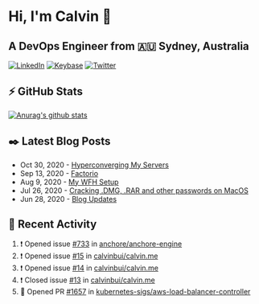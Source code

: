 # Hi, I'm Calvin 🍭
## A DevOps Engineer from 🇦🇺 Sydney, Australia</h3>

[![LinkedIn](https://img.shields.io/badge/-c–bui-0077B5?style=flat-square&labelColor=0077B5&logo=LinkedIn&logoColor=white)](https://www.linkedin.com/in/c-bui/)
[![Keybase](https://img.shields.io/badge/-calvinbui-ff6f21?style=flat-square&labelColor=ff6f21&logo=Keybase&logoColor=white)](https://keybase.io/calvinbui)
[![Twitter](https://img.shields.io/badge/-ASAPCalvin-1DA1F2?style=flat-square&labelColor=1DA1F2&logo=Twitter&logoColor=white)](https://twitter.com/ASAPCalvin)

<!-- https://github.com/rishavanand/github-profilinator -->
## ⚡ GitHub Stats
[![Anurag's github stats](https://github-readme-stats.vercel.app/api?username=calvinbui&count_private=true&hide_title=true)](https://github.com/anuraghazra/github-readme-stats)

<!-- https://github.com/gautamkrishnar/blog-post-workflow -->
## ✒️ Latest Blog Posts

<!-- BLOG-POST-LIST:START -->
- Oct 30, 2020 - [Hyperconverging My Servers](https://calvin.me/hyperconverging-my-servers)
- Sep 13, 2020 - [Factorio](https://calvin.me/factorio)
- Aug 9, 2020 - [My WFH Setup](https://calvin.me/my-wfh-setup)
- Jul 26, 2020 - [Cracking .DMG, .RAR and other passwords on MacOS](https://calvin.me/cracking-passwords-on-macos)
- Jun 28, 2020 - [Blog Updates](https://calvin.me/gatsby-updates)

<!-- BLOG-POST-LIST:END -->

## 🏃‍ Recent Activity

<!--START_SECTION:activity-->
1. ❗️ Opened issue [#733](https://github.com/anchore/anchore-engine/issues/733) in [anchore/anchore-engine](https://github.com/anchore/anchore-engine)
2. ❗️ Opened issue [#15](https://github.com/calvinbui/calvin.me/issues/15) in [calvinbui/calvin.me](https://github.com/calvinbui/calvin.me)
3. ❗️ Opened issue [#14](https://github.com/calvinbui/calvin.me/issues/14) in [calvinbui/calvin.me](https://github.com/calvinbui/calvin.me)
4. ❗️ Closed issue [#13](https://github.com/calvinbui/calvin.me/issues/13) in [calvinbui/calvin.me](https://github.com/calvinbui/calvin.me)
5. 💪 Opened PR [#1657](https://github.com/kubernetes-sigs/aws-load-balancer-controller/pull/1657) in [kubernetes-sigs/aws-load-balancer-controller](https://github.com/kubernetes-sigs/aws-load-balancer-controller)
<!--END_SECTION:activity-->
